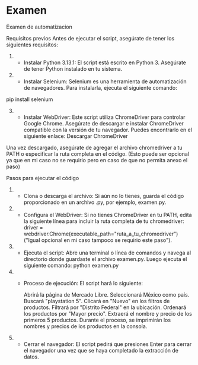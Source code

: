 # Examen
Examen de automatizacion

Requisitos previos
Antes de ejecutar el script, asegúrate de tener los siguientes requisitos:

1. - Instalar Python 3.13.1: El script está escrito en Python 3. Asegúrate de tener Python instalado en tu sistema.

2. - Instalar Selenium: Selenium es una herramienta de automatización de navegadores. Para instalarla, ejecuta el siguiente comando:

  pip install selenium

3. - Instalar WebDriver: Este script utiliza ChromeDriver para controlar Google Chrome. Asegúrate de descargar e instalar ChromeDriver compatible con la versión de tu navegador. Puedes encontrarlo en el siguiente enlace:
Descargar ChromeDriver

Una vez descargado, asegúrate de agregar el archivo chromedriver a tu PATH o especificar la ruta completa en el código. (Esto puede ser opcional ya que en mi caso no se requirio pero en caso de que no permita anexo el paso)

Pasos para ejecutar el código

1. - Clona o descarga el archivo: Si aún no lo tienes, guarda el código proporcionado en un archivo .py, por ejemplo, examen.py.
2. - Configura el WebDriver: Si no tienes ChromeDriver en tu PATH, edita la siguiente línea para incluir la ruta completa de tu chromedriver:
     driver = webdriver.Chrome(executable_path="ruta_a_tu_chromedriver") ("Igual opcional en mi caso tampoco se requirio este paso").
3. - Ejecuta el script: Abre una terminal o línea de comandos y navega al directorio donde guardaste el archivo examen.py. Luego ejecuta el siguiente comando:
  python examen.py
4. - Proceso de ejecución: El script hará lo siguiente:

        Abrirá la página de Mercado Libre.
        Seleccionará México como país.
        Buscará "playstation 5".
        Clicará en "Nuevo" en los filtros de productos.
        Filtrará por "Distrito Federal" en la ubicación.
        Ordenará los productos por "Mayor precio".
        Extraerá el nombre y precio de los primeros 5 productos.
        Durante el proceso, se imprimirán los nombres y precios de los productos en la consola.

5. - Cerrar el navegador: El script pedirá que presiones Enter para cerrar el navegador una vez que se haya completado la extracción de datos.

